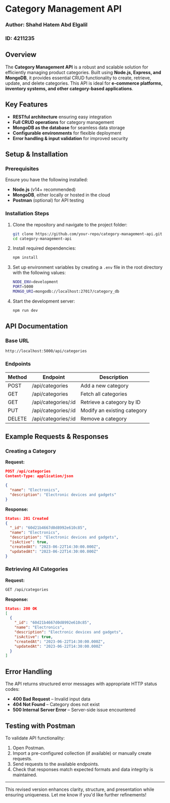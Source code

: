 # Category Management API

### Author: Shahd Hatem Abd Elgalil
### ID: 4211235

## Overview
The **Category Management API** is a robust and scalable solution for efficiently managing product categories. Built using **Node.js, Express, and MongoDB**, it provides essential CRUD functionality to create, retrieve, update, and delete categories. This API is ideal for **e-commerce platforms, inventory systems, and other category-based applications**.

## Key Features
- **RESTful architecture** ensuring easy integration
- **Full CRUD operations** for category management
- **MongoDB as the database** for seamless data storage
- **Configurable environments** for flexible deployment
- **Error handling & input validation** for improved security

## Setup & Installation

### Prerequisites
Ensure you have the following installed:
- **Node.js** (v14+ recommended)
- **MongoDB**, either locally or hosted in the cloud
- **Postman** (optional) for API testing

### Installation Steps
1. Clone the repository and navigate to the project folder:
    ```sh
    git clone https://github.com/your-repo/category-management-api.git
    cd category-management-api
    ```
2. Install required dependencies:
    ```sh
    npm install
    ```
3. Set up environment variables by creating a `.env` file in the root directory with the following values:
    ```sh
    NODE_ENV=development
    PORT=5000
    MONGO_URI=mongodb://localhost:27017/category_db
    ```
4. Start the development server:
    ```sh
    npm run dev
    ```

## API Documentation

### Base URL
```
http://localhost:5000/api/categories
```

### Endpoints
| Method | Endpoint            | Description               |
|--------|--------------------|---------------------------|
| POST   | /api/categories    | Add a new category        |
| GET    | /api/categories    | Fetch all categories      |
| GET    | /api/categories/:id | Retrieve a category by ID |
| PUT    | /api/categories/:id | Modify an existing category |
| DELETE | /api/categories/:id | Remove a category         |

## Example Requests & Responses

### Creating a Category
**Request:**
```json
POST /api/categories
Content-Type: application/json

{
  "name": "Electronics",
  "description": "Electronic devices and gadgets"
}
```

**Response:**
```json
Status: 201 Created
{
  "_id": "60d21b4667d0d8992e610c85",
  "name": "Electronics",
  "description": "Electronic devices and gadgets",
  "isActive": true,
  "createdAt": "2023-06-22T14:30:00.000Z",
  "updatedAt": "2023-06-22T14:30:00.000Z"
}
```

### Retrieving All Categories
**Request:**
```sh
GET /api/categories
```

**Response:**
```json
Status: 200 OK
[
  {
    "_id": "60d21b4667d0d8992e610c85",
    "name": "Electronics",
    "description": "Electronic devices and gadgets",
    "isActive": true,
    "createdAt": "2023-06-22T14:30:00.000Z",
    "updatedAt": "2023-06-22T14:30:00.000Z"
  }
]
```

## Error Handling
The API returns structured error messages with appropriate HTTP status codes:
- **400 Bad Request** – Invalid input data
- **404 Not Found** – Category does not exist
- **500 Internal Server Error** – Server-side issue encountered

## Testing with Postman
To validate API functionality:
1. Open Postman.
2. Import a pre-configured collection (if available) or manually create requests.
3. Send requests to the available endpoints.
4. Check that responses match expected formats and data integrity is maintained.

---

This revised version enhances clarity, structure, and presentation while ensuring uniqueness. Let me know if you'd like further refinements!

